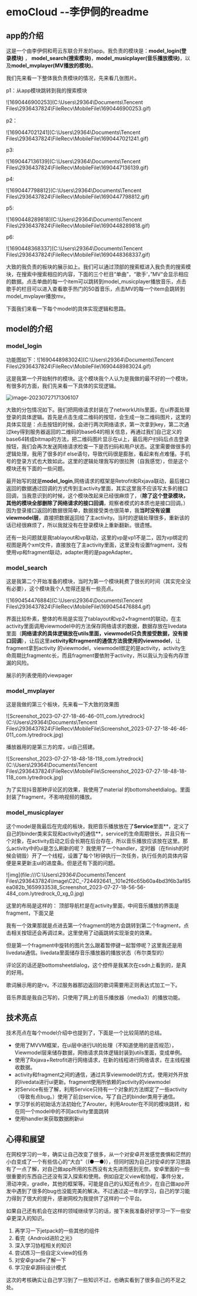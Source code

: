 # emoCloud  --李伊侗的readme

## app的介绍

这是一个由李伊侗和苟云东联合开发的app。我负责的模块是：**model_login(登录模块)** ， **model_search(搜索模块)**，**model_musicplayer(音乐播放模块)**，以及**model_mvplayer(MV播放的模块)**。

我们先来看一下整体我负责模块的情况，先来看几张图片。

p1：从app模块跳转到我的搜索模块

![1690446900253](C:\Users\29364\Documents\Tencent Files\2936437824\FileRecv\MobileFile\1690446900253.gif)

p2：

![1690447021241](C:\Users\29364\Documents\Tencent Files\2936437824\FileRecv\MobileFile\1690447021241.gif)



p3:



![1690447136139](C:\Users\29364\Documents\Tencent Files\2936437824\FileRecv\MobileFile\1690447136139.gif)

p4:



![1690447798812](C:\Users\29364\Documents\Tencent Files\2936437824\FileRecv\MobileFile\1690447798812.gif)

p5:

![1690448289818](C:\Users\29364\Documents\Tencent Files\2936437824\FileRecv\MobileFile\1690448289818.gif)

p6:



![1690448368337](C:\Users\29364\Documents\Tencent Files\2936437824\FileRecv\MobileFile\1690448368337.gif)



大致的我负责的板块的展示如上。我们可以通过顶部的搜索框进入我负责的搜索模块，在搜索中搜索相应的内容，下面的三个栏目“单曲”，“歌手‘，”MV“会显示相应的数据。点击单曲的每一个item可以跳转到model_musicplayer播放音乐，点击歌手的栏目可以进入查看歌手热门的50首音乐，点击MV的每一个item会跳转到model_mvplayer播放mv。

下面我们来看一下每个model的具体实现逻辑和思路。

## model的介绍

### model_login

功能图如下：![1690448983024](C:\Users\29364\Documents\Tencent Files\2936437824\FileRecv\MobileFile\1690448983024.gif)


这是我第一个开始制作的模块。这个模块我个人认为是我做的最不好的一个模块，有很多的方面，我们先来看一下具体的实现逻辑。

![image-20230727171306107](C:\Users\29364\AppData\Roaming\Typora\typora-user-images\image-20230727171306107.png)

大致的分包情况如下。我们把网络请求封装在了networkUtils里面，在ui界面处理登录的具体逻辑。首先是点击生成二维码的按钮，会生成一张二维码图片，这里的具体实现是：点击按钮的时候，会进行两次网络请求，第一次拿到key，第二次通过key得到服务器返回的二维码的base64的相关信息，再通过我们自己定义的base64转成bitmap的方法，把二维码图片显示在ui上，最后用户扫码后点击登录按钮，我们会再次发送网络请求检查一下是否扫码和用户状态。这里需要做很多的逻辑处理，我用了很多的if else语句，导致代码很是膨胀，看起来有点难懂。手机号的登录方式也大致如此。这里的逻辑处理我写的很拉胯（自我感觉），但是这个模块还有下面的一些问题。

最开始写的就是**model_login**,网络请求的框架是Retrofit和Rxjava联动，最后接口返回的数据通过回调的方式传到主activity里面，其实这里我不应该写太多的接口回调，当我意识到的时候，这个模块改起来已经很麻烦了，（**除了这个登录模块，其他的模块全部删除了网络请求的接口回调**，观察者模式的本质也是接口回调。）因为登录接口返回的数据很简单，数据接受类也很简单，我**当时没有设置viewmodel层**，直接把数据返回给了主activity。当时的逻辑处理很多，重新该的话已经很麻烦了，所以我就没有在登录模块上重新翻新。很遗憾。

还有一处问题就是我tablayout和vp联动，这里的vp是vp1不是二，因为vp绑定的视图是两个xml文件，直接放在了主activity里面，这里没有设置fragment，没有使用vp和fragment联动，adapter用的是pageAdapter。

### model_search

这是我第二个开始准备的模块，当时为第一个模块耗费了很长的时间（其实完全没有必要），这个模块我个人觉得还是有一些亮点。



![1690454476884](C:\Users\29364\Documents\Tencent Files\2936437824\FileRecv\MobileFile\1690454476884.gif)



界面比较朴素，整体的布局是实现了tablayout和vp2+fragment的联动，在主activity里面调用viewmodel中的方法保存网络请求的数据，数据存放在livedata里面（**网络请求的具体逻辑放在utils里面，viewmodel只负责接受数据，没有接口回调**），让后这里a**ctivity和fragment的通信方法我使用的viewmodel**，让fragment拿到activity 的viewmodel，viewmodel绑定的是activity，activity生命周期比fragmentc长，而且fragment要依附于activity，所以我认为没有内存泄漏的风险。

展示的列表使用的viewpager

### model_mvplayer

这是我做的第三个板块，先来看一下大致的效果图





![Screenshot_2023-07-27-18-46-46-011_com.lytredrock](C:\Users\29364\Documents\Tencent Files\2936437824\FileRecv\MobileFile\Screenshot_2023-07-27-18-46-46-011_com.lytredrock.jpg)

播放器用的是第三方的库，ui自己搭建。

![Screenshot_2023-07-27-18-48-18-118_com.lytredrock](C:\Users\29364\Documents\Tencent Files\2936437824\FileRecv\MobileFile\Screenshot_2023-07-27-18-48-18-118_com.lytredrock.jpg)

为了实现抖音那种评论区的效果，我使用了material 的bottomsheetdialog。里面封装了fragment，不影响视频的播放。

### model_musicplayer

这个model是我最后在完成的板块，我把音乐播放放在了**Service**里面**，定义了自己的binder类来实现和activity的通信**，service的生命周期很长，并且只有一个对象，在activity启动之后会长期在后台存在，所以音乐播放应该放在这里。那么activity中的ui是怎么刷新的呢？
我使用了一个handler，定时器（在finish的时候会销毁）开了一个线程，设置了每个1秒钟执行一次任务，执行任务的具体内容便是来更新主ui的进度条。但是还有下面的问题。



![img](file:///C:\Users\29364\Documents\Tencent Files\2936437824\Image\C2C\_-724492641__101e2f6c65b60a4bd3f6b3af85ea082b_1659933538_Screenshot_2023-07-27-18-56-56-484_com.lytredrock_0_xg_0.jpg)

这里的布局是这样的：
顶部导航栏是在activity里面，中间音乐播放的界面是fragment，下面又是

我有一个效果那就是点进去第一个fragment的地方会跳转到第二个fragment，点击相关按钮还会再调过来。这里使用了动画跳转实现渐变的效果。

但是第一个fragment中旋转的图片怎么跟着暂停键一起暂停呢？这里我还是用livedata通信。livedata里面储存音乐播放器的播放状态（布尔类型的）

评论区的话还是bottomsheetdialog，这个控件是我某次在csdn上看到的，是真的好用。

歌词展示用的是rv。不过服务器那边返回的歌词需要用正则表达式加工一下。

音乐界面是我自己写的，只使用了网上的音乐播放器（media3）的播放功能。

## 技术亮点

技术亮点在每个model介绍中也提到了，下面是一个比较简陋的总结。

- 使用了MVVM框架，在ui层中进行UI的处理（不知道使用的是否规范），Viewmodel层来储存数据，网络请求具体逻辑封装到utils里面，变成单例。
- 使用了Rxjava+Retrofit进行网络请求，在新的线程进行网络请求，在主线程接收数据。
- activity和fragment之间的通信，通过共享viewmodel的方式，使用对外开放的livedata进行ui更新。fragment使用所依赖的activity的viewmodel
- 对Service有些了解，利用Service只持有一个对象的方法绑定了一些activity（导致有点bug。）使用了前台service。写了自己的binder类用于通信。
- 学习学长的初始话方法初始化了Arouter。利用Arouter在不同的模块跳转，和在同一个model中的不同activity里面跳转
- 使用handler来获取数据刷新ui



## 心得和展望

在网校学习的一年，确实让自己改变了很多，从一个对安卓开发感觉畏惧和茫然的小白变成了一个有些信心的“大白”（(●—●)），但同时因为自己对安卓的学习思路有了一点了解，对自己做app所用的东西没有太先进而感到无奈。安卓里面的一些很重要的东西自己还没有深入探索和使用。例如自定义view和协程，事件分发，滑动冲突，gradle，其他的框架等。可能是自己的认知还有点少，在自己做app开发中遇到了很多的bug也没能完美的解决。不过通过这一年的学习，自己的学习能力得到了很大的提升，感谢网校为我提供了这样的一个平台。

如果自己还有机会在这样的领域继续学习的话，接下来我准备好好学习一下一些安卓更深入的知识。

1. 再学习一下jetpack的一些其他的组件
2. 看完《Android进阶之光》
3. 深入学习协程相关的知识
4. 尝试练习一些自定义view的任务
5. 对安卓gradle了解一下
6. 学习安卓源码设计模式



这次的考核确实让自己学习到了一些知识不过，也确实看到了很多自己的不足之处。





